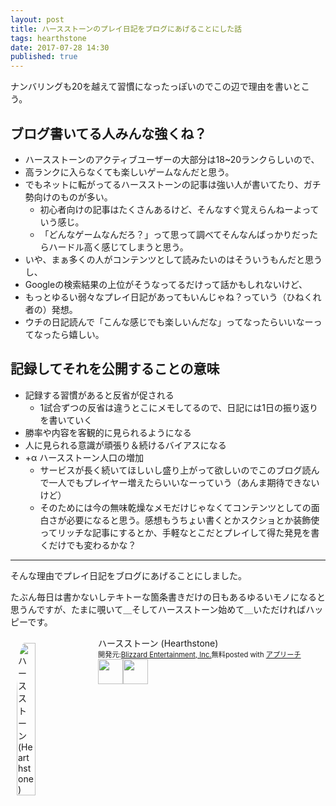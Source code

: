 ```yaml
---
layout: post
title: ハースストーンのプレイ日記をブログにあげることにした話
tags: hearthstone
date: 2017-07-28 14:30
published: true
---
```


ナンバリングも20を越えて習慣になったっぽいのでこの辺で理由を書いとこう。

## ブログ書いてる人みんな強くね？

* ハースストーンのアクティブユーザーの大部分は18~20ランクらしいので、
* 高ランクに入らなくても楽しいゲームなんだと思う。
* でもネットに転がってるハースストーンの記事は強い人が書いてたり、ガチ勢向けのものが多い。
  * 初心者向けの記事はたくさんあるけど、そんなすぐ覚えらんねーよっていう感じ。
  * 「どんなゲームなんだろ？」って思って調べてそんなんばっかりだったらハードル高く感じてしまうと思う。
* いや、まぁ多くの人がコンテンツとして読みたいのはそういうもんだと思うし、
* Googleの検索結果の上位がそうなってるだけって話かもしれないけど、
* もっとゆるい弱々なプレイ日記があってもいんじゃね？っていう（ひねくれ者の）発想。
* ウチの日記読んで「こんな感じでも楽しいんだな」ってなったらいいなーってなったら嬉しい。

## 記録してそれを公開することの意味

* 記録する習慣があると反省が促される
  * 1試合ずつの反省は違うとこにメモしてるので、日記には1日の振り返りを書いていく
* 勝率や内容を客観的に見られるようになる
* 人に見られる意識が頑張り＆続けるバイアスになる
* +α ハースストーン人口の増加
  * サービスが長く続いてほしいし盛り上がって欲しいのでこのブログ読んで一人でもプレイヤー増えたらいいなーっていう（あんま期待できないけど）
  * そのためには今の無味乾燥なメモだけじゃなくてコンテンツとしての面白さが必要になると思う。感想もうちょい書くとかスクショとか装飾使ってリッチな記事にするとか、手軽なとこだとプレイして得た発見を書くだけでも変わるかな？

---

そんな理由でプレイ日記をブログにあげることにしました。

たぶん毎日は書かないしテキトーな箇条書きだけの日もあるゆるいモノになると思うんですが、たまに覗いて＿そしてハースストーン始めて＿いただければハッピーです。

<div id="appreach-box" style="text-align:left;"><img id="appreach-image" src="http://lh6.ggpht.com/J-_wYHXVmR86Mvq6KNHiSvR0T3WH4wHgVC0OLQEIa1FHVbXARD0zafLA8JEUjo-CqDw=w170" alt="ハースストーン (Hearthstone)" style="float:left; margin:10px; width:25%; max-width:120px; border-radius:10%;"><div class="appreach-info" style="margin: 10px;"><div id="appreach-appname">ハースストーン (Hearthstone)</div><div id="appreach-developer" style="font-size:80%; display:inline-block; _display:inline;">開発元:<a id="appreach-developerurl" href="https://itunes.apple.com/jp/developer/blizzard-entertainment-inc/id306862900?uo=4" target="_blank" rel="nofollow">Blizzard Entertainment, Inc.</a></div><div id="appreach-price" style="font-size:80%; display:inline-block; _display:inline;">無料</div><div class="appreach-powered" style="font-size:80%; display:inline-block; _display:inline;">posted with <a href="http://mama-hack.com/app-reach/" title="アプリーチ" target="_blank" rel="nofollow">アプリーチ</a></div><div class="appreach-links" style="float: left;"><div id="appreach-itunes-link" style="display: inline-block; _display: inline;"><a id="appreach-itunes" href="https://itunes.apple.com/jp/app/%E3%83%8F%E3%83%BC%E3%82%B9%E3%82%B9%E3%83%88%E3%83%BC%E3%83%B3-hearthstone/id625257520?mt=8&uo=4&at=10l4wP" target="_blank" rel="nofollow"><img src="https://nabettu.github.io/appreach/img/itune_ja.svg" style="height:40px;"></a></div><div id="appreach-gplay-link" style="display:inline-block; _display:inline;"><a id="appreach-gplay" href="https://play.google.com/store/apps/details?id=com.blizzard.wtcg.hearthstone" target="_blank" rel="nofollow"><img src="https://nabettu.github.io/appreach/img/gplay_ja.png" style="height:40px;"></a></div></div></div><div class="appreach-footer" style="margin-bottom:10px; clear: left;"></div></div>
